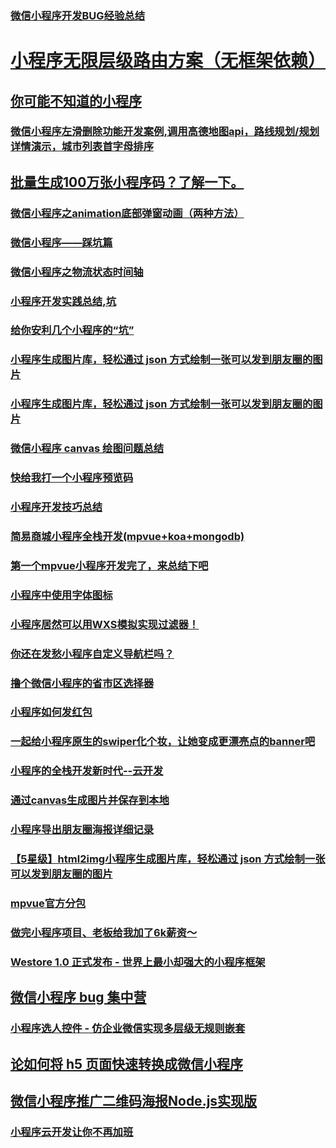 ### [微信小程序开发BUG经验总结](https://juejin.im/post/5b0f4fb4f265da08eb04a245)
# [小程序无限层级路由方案（无框架依赖）](https://juejin.im/post/5c09d82e51882517165dd485)
## [你可能不知道的小程序](https://juejin.im/post/5bfbc03ef265da615c58f0a5)
### [微信小程序左滑删除功能开发案例,调用高德地图api，路线规划/规划详情演示，城市列表首字母排序](https://juejin.im/post/5be81e1251882516f578628a)
## [批量生成100万张小程序码？了解一下。](https://juejin.im/post/5bee7ec1e51d455fb4725471)
### [微信小程序之animation底部弹窗动画（两种方法）](https://juejin.im/post/5bd7ce15e51d4531b36efd5c)
### [微信小程序——踩坑篇](https://juejin.im/post/5b161c4bf265da6e1a603029)
### [微信小程序之物流状态时间轴](https://juejin.im/post/5bd17b0be51d457ab36d00b3)
### [小程序开发实践总结,坑](https://juejin.im/post/5b74d85751882560fb24b6c5)
### [给你安利几个小程序的“坑”](https://juejin.im/post/5b248a0e6fb9a00e833d4437)
### [小程序生成图片库，轻松通过 json 方式绘制一张可以发到朋友圈的图片](https://github.com/Kujiale-Mobile/Painter)
### [小程序生成图片库，轻松通过 json 方式绘制一张可以发到朋友圈的图片](https://github.com/libin1991/Painter)
### [微信小程序 canvas 绘图问题总结](https://juejin.im/post/5b41cb605188251aa82905af)
### [快给我打一个小程序预览码](http://web.jobbole.com/94910/)
### [小程序开发技巧总结](https://juejin.im/post/5b4f0ee95188251ad06b5f2a)
### [简易商城小程序全栈开发(mpvue+koa+mongodb)](https://juejin.im/post/5b548ce8e51d45191d79f8a6)
### [第一个mpvue小程序开发完了，来总结下吧](https://juejin.im/post/5b67e9c6f265da0f955cf158)
### [小程序中使用字体图标](https://juejin.im/post/5b712160f265da27ea319f2b)
### [小程序居然可以用WXS模拟实现过滤器！](https://juejin.im/post/5b7148da51882560fd2340c7)
### [你还在发愁小程序自定义导航栏吗？](https://juejin.im/post/5b7d5f5551882542e32a99c6)
### [撸个微信小程序的省市区选择器](https://juejin.im/post/5b7520966fb9a0099744a96f)
### [小程序如何发红包](https://juejin.im/post/5b94d6ad6fb9a05d3634bb4b)
### [一起给小程序原生的swiper化个妆，让她变成更漂亮点的banner吧](https://juejin.im/post/5b839bd86fb9a01a182683a3)
### [小程序的全栈开发新时代--云开发](https://juejin.im/post/5ba0bc8d6fb9a05d396f0827)
### [通过canvas生成图片并保存到本地](https://juejin.im/post/5b9a3113f265da0aaa04fffc)
###  [小程序导出朋友圈海报详细记录](https://juejin.im/post/5b9dab12f265da0acf0ad156)
### [【5星级】html2img小程序生成图片库，轻松通过 json 方式绘制一张可以发到朋友圈的图片](https://github.com/libin1991/Painter)
### [mpvue官方分包](https://juejin.im/post/5b9919165188255c847394b0)
### [做完小程序项目、老板给我加了6k薪资～](https://juejin.im/post/5ba57b7c5188255c971fda3a)
### [Westore 1.0 正式发布 - 世界上最小却强大的小程序框架](https://juejin.im/post/5ba9d6a1e51d450e92522fe7)
## [微信小程序 bug 集中营](https://juejin.im/post/5bb86a62f265da0adc18e089)
### [小程序选人控件 - 仿企业微信实现多层级无规则嵌套](https://juejin.im/post/5bd3ec0551882528382d8028)
## [论如何将 h5 页面快速转换成微信小程序](https://juejin.im/post/5bed442c51882531b81ae51f)
## [微信小程序推广二维码海报Node.js实现版](https://juejin.im/post/5c05edbd6fb9a049be5d40c9)
### [小程序云开发让你不再加班](https://juejin.im/post/5bf0c908f265da61715deeaa)
